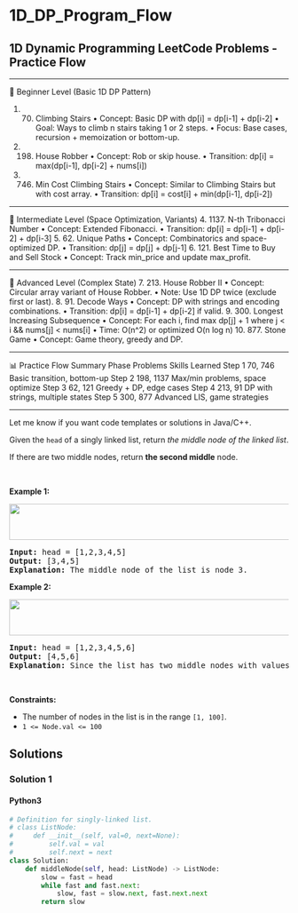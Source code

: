 
<!-- problem:start -->

# 1D_DP_Program_Flow


## 1D Dynamic Programming LeetCode Problems - Practice Flow
________________________________________
📄 Beginner Level (Basic 1D DP Pattern)
1. 70. Climbing Stairs
•	Concept: Basic DP with dp[i] = dp[i-1] + dp[i-2]
•	Goal: Ways to climb n stairs taking 1 or 2 steps.
•	Focus: Base cases, recursion + memoization or bottom-up.
2. 198. House Robber
•	Concept: Rob or skip house.
•	Transition: dp[i] = max(dp[i-1], dp[i-2] + nums[i])
3. 746. Min Cost Climbing Stairs
•	Concept: Similar to Climbing Stairs but with cost array.
•	Transition: dp[i] = cost[i] + min(dp[i-1], dp[i-2])
________________________________________
🔁 Intermediate Level (Space Optimization, Variants)
4. 1137. N-th Tribonacci Number
•	Concept: Extended Fibonacci.
•	Transition: dp[i] = dp[i-1] + dp[i-2] + dp[i-3]
5. 62. Unique Paths
•	Concept: Combinatorics and space-optimized DP.
•	Transition: dp[j] = dp[j] + dp[j-1]
6. 121. Best Time to Buy and Sell Stock
•	Concept: Track min_price and update max_profit.
________________________________________
🧠 Advanced Level (Complex State)
7. 213. House Robber II
•	Concept: Circular array variant of House Robber.
•	Note: Use 1D DP twice (exclude first or last).
8. 91. Decode Ways
•	Concept: DP with strings and encoding combinations.
•	Transition: dp[i] = dp[i-1] + dp[i-2] if valid.
9. 300. Longest Increasing Subsequence
•	Concept: For each i, find max dp[j] + 1 where j < i && nums[j] < nums[i]
•	Time: O(n^2) or optimized O(n log n)
10. 877. Stone Game
•	Concept: Game theory, greedy and DP.
________________________________________
📊 Practice Flow Summary
Phase	Problems	Skills Learned
Step 1	70, 746	Basic transition, bottom-up
Step 2	198, 1137	Max/min problems, space optimize
Step 3	62, 121	Greedy + DP, edge cases
Step 4	213, 91	DP with strings, multiple states
Step 5	300, 877	Advanced LIS, game strategies
________________________________________
Let me know if you want code templates or solutions in Java/C++.


<!-- description:start -->

<p>Given the <code>head</code> of a singly linked list, return <em>the middle node of the linked list</em>.</p>

<p>If there are two middle nodes, return <strong>the second middle</strong> node.</p>

<p>&nbsp;</p>
<p><strong class="example">Example 1:</strong></p>
<img alt="" src="https://fastly.jsdelivr.net/gh/doocs/leetcode@main/solution/0800-0899/0876.Middle%20of%20the%20Linked%20List/images/lc-midlist1.jpg" style="width: 544px; height: 65px;" />
<pre>
<strong>Input:</strong> head = [1,2,3,4,5]
<strong>Output:</strong> [3,4,5]
<strong>Explanation:</strong> The middle node of the list is node 3.
</pre>

<p><strong class="example">Example 2:</strong></p>
<img alt="" src="https://fastly.jsdelivr.net/gh/doocs/leetcode@main/solution/0800-0899/0876.Middle%20of%20the%20Linked%20List/images/lc-midlist2.jpg" style="width: 664px; height: 65px;" />
<pre>
<strong>Input:</strong> head = [1,2,3,4,5,6]
<strong>Output:</strong> [4,5,6]
<strong>Explanation:</strong> Since the list has two middle nodes with values 3 and 4, we return the second one.
</pre>

<p>&nbsp;</p>
<p><strong>Constraints:</strong></p>

<ul>
	<li>The number of nodes in the list is in the range <code>[1, 100]</code>.</li>
	<li><code>1 &lt;= Node.val &lt;= 100</code></li>
</ul>

<!-- description:end -->

## Solutions

<!-- solution:start -->

### Solution 1

<!-- tabs:start -->

#### Python3

```python
# Definition for singly-linked list.
# class ListNode:
#     def __init__(self, val=0, next=None):
#         self.val = val
#         self.next = next
class Solution:
    def middleNode(self, head: ListNode) -> ListNode:
        slow = fast = head
        while fast and fast.next:
            slow, fast = slow.next, fast.next.next
        return slow
```


<!-- tabs:end -->

<!-- solution:end -->

<!-- problem:end -->
